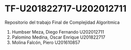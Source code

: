# TF-U201822717-U202012711

Repositorio del trabajo Final de Complejidad Algoritmica

1. Humbser Meza, Diego Fernando		  U202012711
2. Palomino Medina, Oscar Enrique U201822717
3. Molina Falcón, Piero   U201610857 		
